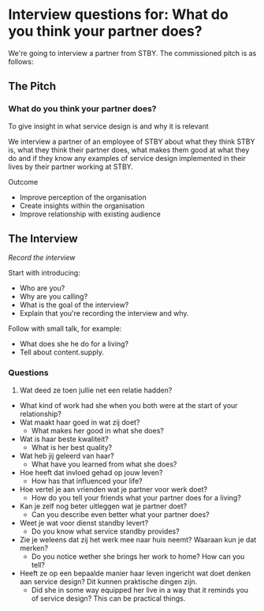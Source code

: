 # Interview questions for: What do you think your partner does?

We're going to interview a partner from STBY. The commissioned pitch is as follows:

## The Pitch

### What do you think your partner does?

To give insight in what service design is and why it is relevant

We interview a partner of an employee of STBY about what they think STBY is, what they think their partner does, what makes them good at what they do and if they know any examples of service design implemented in their lives by their partner working at STBY.


Outcome
* Improve perception of the organisation
* Create insights within the organisation
* Improve relationship with existing audience

## The Interview

*Record the interview*

Start with introducing:

* Who are you?
* Why are you calling?
* What is the goal of the interview?
* Explain that you're recording the interview and why.

Follow with small talk, for example:

* What does she he do for a living?
* Tell about content.supply. 

### Questions

1. Wat deed ze toen jullie net een relatie hadden?
  * What kind of work had she when you both were at the start of your relationship?
* Wat maakt haar goed in wat zij doet?
  * What makes her good in what she does?
* Wat is haar beste kwaliteit?
  * What is her best quality?
* Wat heb jij geleerd van haar?
  * What have you learned from what she does?
* Hoe heeft dat invloed gehad op jouw leven?
  * How has that influenced your life?
* Hoe vertel je aan vrienden wat je partner voor werk doet?
  * How do you tell your friends what your partner does for a living?
* Kan je zelf nog beter uitleggen wat je partner doet?
  * Can you describe even better what your partner does?
* Weet je wat voor dienst standby levert?
  * Do you know what service standby provides?
* Zie je weleens dat zij het werk mee naar huis neemt? Waaraan kun je dat merken?
  * Do you notice wether she brings her work to home? How can you tell?
* Heeft ze op een bepaalde manier haar leven ingericht wat doet denken aan service design? Dit kunnen praktische dingen zijn.
  * Did she in some way equipped her live in a way that it reminds you of service design? This can be practical things.
